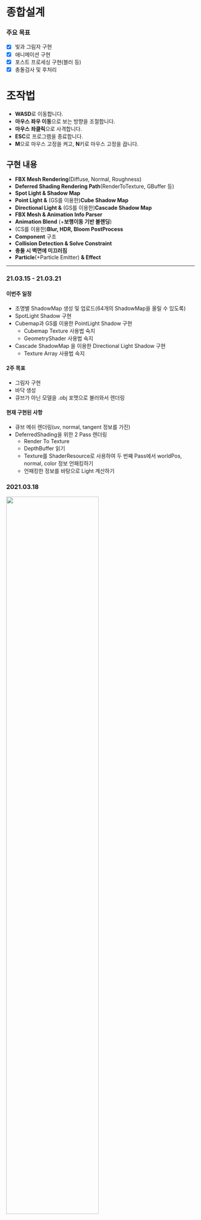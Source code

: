 # 종합설계
### 주요 목표
 - [x] 빛과 그림자 구현
 - [x] 애니메이션 구현
 - [x] 포스트 프로세싱 구현(블러 등)
 - [x] 충돌검사 및 후처리

# 조작법
- **WASD**로 이동합니다.
- **마우스 좌우 이동**으로 보는 방향을 조절합니다.
- **마우스 좌클릭**으로 사격합니다.
- **ESC**로 프로그램을 종료합니다.
- **M**으로 마우스 고정을 켜고, **N**키로 마우스 고정을 끕니다.

## 구현 내용
* **FBX Mesh Rendering**(Diffuse, Normal, Roughness)
* **Deferred Shading Rendering Path**(RenderToTexture, GBuffer 등)
* **Spot Light & Shadow Map**
* **Point Light &** (GS를 이용한)**Cube Shadow Map**
* **Directional Light &** (GS를 이용한)**Cascade Shadow Map**
* **FBX Mesh & Animation Info Parser**
* **Animation Blend** (+**보행이동 기반 블렌딩**)
* (CS를 이용한)**Blur, HDR, Bloom PostProcess**
* **Component** 구조
* **Collision Detection & Solve Constraint**
* **충돌 시 벽면에 미끄러짐**
* **Particle**(+Particle Emitter) **& Effect**

-----------
### 21.03.15 - 21.03.21
#### 이번주 일정
* 조명별 ShadowMap 생성 및 업로드(64개의 ShadowMap을 올릴 수 있도록)
* SpotLight Shadow 구현
* Cubemap과 GS를 이용한 PointLight Shadow 구현
  - Cubemap Texture 사용법 숙지
  - GeometryShader 사용법 숙지
* Cascade ShadowMap 을 이용한 Directional Light Shadow 구현
  - Texture Array 사용법 숙지

#### 2주 목표
* 그림자 구현 
* 바닥 생성
* 큐브가 아닌 모델을 .obj 포맷으로 불러와서 렌더링

#### 현재 구현된 사항
- 큐브 메쉬 렌더링(uv, normal, tangent 정보를 가진)
- DeferredShading을 위한 2 Pass 렌더링
  - Render To Texture
  - DepthBuffer 읽기
  - Texture를 ShaderResource로 사용하여 두 번째 Pass에서 worldPos, normal, color 정보 언패킹하기
  - 언패킹한 정보를 바탕으로 Light 계산하기

### 2021.03.18
<img src="https://user-images.githubusercontent.com/21697638/111553756-58535f80-87c8-11eb-95b5-4fb1c6bab7a7.png" width="70%" height="70%"></img>

-----------
### 21.03.22 - 21.03.28
#### 이번주 일정
* Cubemap과 GS를 이용한 PointLight 그림자 구현
  - Cubemap Texture 사용법 숙지
  - GeometryShader 사용법 숙지
* Cascade ShadowMap 을 이용한 Directional Light 그림자 구현
  - Texture Array 사용법 숙지

#### 2주 목표
* 그림자 구현 
* 바닥 생성
* 큐브가 아닌 모델을 .obj 포맷으로 불러와서 렌더링

#### 현재 구현된 사항
- 큐브 메쉬 렌더링
- 디퍼드 쉐이딩
- 다중 SpotLight & Shadow

Root Constant를 한 프레임 내에 여러 번 바꿀 수 있을 것이라 오해하고 있었다.
말 그대로 상수처럼 사용되는 것인데. 
그래서 인덱스를 갱신해가며 사용할 수 있을 것이라 믿었던 Light와 ShadowMap 배열 구조를 전부 부수고 광원별 렌더 패스를 추가하는 식으로 변경하였다. 

### 2021.03.21
<img src="https://user-images.githubusercontent.com/21697638/111884756-f6cd0400-8a06-11eb-90d6-d70c830bd86f.png" width="70%" height="70%"></img>

### 2021.03.22
프로젝트의 단위 1 이 1 m가 되도록 설정하였다. (0.001 = 1mm, 1,000 = 1km)
투영 변환 행렬도 그에 맞게 조절하고 Object와 Light의 크기도 변경하였다.
이제 Load Mesh가 된다.

<img src="https://user-images.githubusercontent.com/21697638/111926071-aa5cf380-8aee-11eb-83ce-9b9e3ea0e60d.png" width="70%" height="70%"></img>

### 2021.03.25
Point Light Shadow를 위해 TextureManager와 Texture에 CubeMap Type으로 Texture를 생성하는 함수를 추가해주고 Header.hlsli에 TextureCube를 추가해주었다.
원래 Texture2DArray로 만들고 그걸 Texture2D로 되지 않을까 하고 올려봤었는데 생각대로 작동하지 않았다.
[Introduction To Textures in Direct3D 11 - Win32 apps | Microsoft Docs](https://docs.microsoft.com/en-us/windows/win32/direct3d11/overviews-direct3d-11-resources-textures-intro)
여기에 보면 CubeMap의 인덱스가 나온다. 저 순서대로 Light마다 뷰 변환 행렬을 만들어줘야 한다(올릴 땐 투영 변환 행렬 곱하고 전치행렬로 바꿔서).

<img src="https://user-images.githubusercontent.com/21697638/112391901-f2248a80-8d3b-11eb-8d31-36f302a8be15.png" width="70%" height="70%"></img>

-----------
### 21.03.29 - 21.04.04
#### 이번주 일정
* Cascade ShadowMap 을 이용한 Directional Light Shadow 구현
* Render Object를 할 때, Texture 등을 어떻게 저장할 것인지 정리(자료구조 면에서)
* Material 구조체 업로드 준비
* FBX SDK로 파일 읽기(애니메이션 구현 준비)

#### 2주 목표
* Object 자료구조 정리(또는 Component 인터페이스 작성)
* FBX SDK 다운로드 및 사용법 정리

#### 현재 구현된 사항
- 큐브 메쉬 렌더링
- DeferredShading
- 다중 SpotLight Shadow
- 다중 PointLight Shadow
- Cascade Shadow Map을 TextureArray를 사용하여 DepthBuffer에 그리는 것까지 진행

### 2021.03.29
26일에 DepthBuffer에 그려지는 것까지 확인

### 2021.03.31
CSM 구현 시에 많은 문제가 있었는데 현재 진행 상황은 다음과 같다.
- 뷰 프러스텀의 꼭짓점 좌표를 구하기 위해 CameraView 변환 행렬의 역행렬을 곱해 WorldSpace로 가져오고, LightSpace로 변환한 뒤에, 각 캐스케이드 별로 min/max XYZ를 구하여 직교 투영 행렬을 만들 때 필요한 width와 height, Znear, Zfar을 구했다.
- 각 캐스케이드 별로 위치를 구하여 View 변환 행렬을 만들어주고 위에서 구한 투영행렬과 곱해서 GPU에 올려줬다.
- 그래서 일단 되긴 한다
- 다만, 카메라 회전 시에 ShadowMap 안에 안 들어가는건지 아니면 캐스케이드 인덱스를 구하는 식에 문제가 있는건지 중간에 의도하지 않은 그림자가 생기는 문제가 있다

<img src="https://user-images.githubusercontent.com/21697638/113150035-9cd20700-926e-11eb-9230-03f8149263ce.png" width="70%" height="70%"></img>
<img src="https://user-images.githubusercontent.com/21697638/113150117-b4a98b00-926e-11eb-96b3-3f682aa57016.png" width="70%" height="70%"></img>

### 2021.04.01
CSM을 구현했다. 구현하면서 있었던 문제들과 해결법은 다음과 같다.
1. DepthTextureArray에 렌더는 되는데 카메라가 이동해도 DepthTexture의 내용은 바뀌지 않음 -> Light의 위치를 각 캐스케이드의 시작점으로 이동시켜 해결
2. 거리에 따라 잘못된 캐스케이드가 선택되어 의도하지 않은 그림자가 발생 -> 월드 공간에서 픽셀의 위치와 카메라 간의 거리로 캐스케이드를 선택하게 하지 않고, 월드 공간 픽셀의 위치를 카메라 공간으로 옮긴 뒤에 z값으로 캐스케이드를 선택하게 변경(원래 캐스케이드의 바운더리 박스를 만들 때 쓰는 뷰 프러스텀도 카메라 뷰 공간에 있었으니까)
3. 깊이텍스처의 일부(오른쪽과 아래쪽) 공간에 렌더링이 되지 않음 -> 이건 다른 쉐도우 맵을 생성할 때도 있었으나 평상시에는 눈에 띄지 않아서 몰랐던 문제로서 쉐도우 맵을 렌더링 할 때, 뷰 포트의 크기만 쉐도우 맵의 크기에 맞게 변경해주고 시저렉트는 변경해주지 않아서 생긴 문제였음(쉐도우 텍스처의 크기를 2048로 바꾸면 1/4만 그려지는 문제가 있었는데 아... 암튼 해결함)

이렇게 적어보면 문제가 적어보이지만 적합한 디버깅 방법을 알지 못했던 터라 주먹구구식으로 시도한 일이 많았다. 효율적인 디버깅 방법이 필요하다.

이제 Object 자료구조와 Material 등을 정리하고 구현한 뒤에 애니메이션으로 넘어갈 준비를 하면 될 것 같다.

<img src="https://user-images.githubusercontent.com/21697638/113239609-0b05e080-92e6-11eb-8cce-9dda85a663b9.png" width="70%" height="70%"></img>
<img src="https://user-images.githubusercontent.com/21697638/113239658-253fbe80-92e6-11eb-99b4-921ac5e872fa.png" width="70%" height="70%"></img>

### 2021.04.04
나는 더 이상 3ds Max를 사용할 수 없고, 내가 원하는 (diffuseMap, normalMap, specularMap이 있고 아마 앞으로 애니메이션까지 들어가면 더 까다로워질)조건으로 완벽하게 준비된 에셋을 구하기도 어려울 것 같아서 Blender 2.92로 에셋을 만들었다. Blender가 3ds Max와 사용방법이 많이 달라서 적응하는데 오래 걸렸다.

<img src="https://user-images.githubusercontent.com/21697638/113578416-c23f8600-965d-11eb-8275-8df5d09a4e3a.png" width="70%" height="70%"></img>

-----------
### 21.04.05 - 21.04.11
#### 이번주 일정
* Object 렌더링 시에 Texture 등을 어떻게 저장할 것인지 정리(자료구조 측면에서)
* Material 구조체 업로드 준비
* FBX SDK로 파일 읽기(애니메이션 구현 준비)

#### 2주 목표
* Object 자료구조 정리(또는 Component 인터페이스 작성)
* FBX SDK 다운로드 및 사용법 정리

### 2021.04.05
자원 관리 자료구조를 작성했다.
원래 Scene에 속해있던 TextureMng와 Object에 속해있던 vector<mesh*>의 자원들을 전역으로 올리고 한 번씩만 생성하게 변경하였다.(원래는 같은 mesh여도 여러 Object일 경우, 여러 번 생성하여 메모리 낭비가 있었다)
따라서 지금 구조는 다음과 같다.

> 전역에 gTextureMng, gModelMng, gMaterialMng 로 자원관리
> 처음에 AssetData를 읽어서 이 Scene에서 어떤 Asset(obj, dds 등)을 사용하는지 확인
> 위에서 확인한 AssetList를 바탕으로 Model(mesh들의 집합)과 Texture를 Load
> MaterialData를 읽어서 Material을 생성
> (defaultMaterial도 생성하여 mat이 없는 object의 경우, defaultMaterial을 사용하게 함)
> Object에서 Render를 할 때, Material과 Model name을 가지고 gMaterialMng, gModelMng에서 Set과 Render하게 변경
> (이전에 사용한 Material과 같은 경우, 추가로 Set을 하지 않게 이전에 사용한 mat의 이름을 Mng에서 저장)

자원 관리를 위해 Data 파일만 3개를 사용하게 됨
자원 사용을 위해선 다음의 순서를 거쳐야 함
1. 먼저 Data 폴더의 AssetList에 사용할 에셋을 추가한다
2. 해당 에셋을 Assets 폴더에 추가한다
3. MaterialData에 추가할 Texture를 더해준다
4. ObjectData에 Material과 Model을 더해준다

SpecularMap을 추가하였다
스펙큘러맵을 이렇게 사용하는게 맞는진 모르겠으나 일단 0~1 사이의 값을 가지고 roughness 값으로 사용된다. 이게 있으면 한 Texture를 사용하는 Model에서 다양한 roughness 값을 줄 수 있게 된다
지금 light를 계산하는 hlsl에서 roughness * 256 해서 사용하고 있으므로 기억해두자
Fresnel값도 어떻게 주고 싶은데 그것까지는 아직 못해주고 있다
추가로 RGB Texture를 써야 할 지 고민해봐야 할 것 같음

<img src="https://user-images.githubusercontent.com/21697638/113580174-45fa7200-9660-11eb-841f-0f87b0694b88.png" width="70%" height="70%"></img>

### 2021.04.08
Blender에서 리깅과 애니메이션 작업까지 한 모델을 FBX로 Export하여 사용하기 위해 작업했다.
스키닝 애니메이션은 한 차례 구현해 본 적이 있어 이론을 복습하는 것은 쉬웠다.
FBX SDK의 사용법이 어렵고 복잡해서 많이 힘들었는데 Parser를 작성한 지금도 현재의 방식이 그리 맘에 들지 않는다.
Blender에서 키프레임을 Export하고 다시 Import 해보니 Max에서 리샘플링 옵션을 켠 것처럼 모든 프레임에 키프레임이 생기는걸 볼 수 있었다. 특정 키프레임의 시간만 얻는 것을 포기하고 모든 프레임에서 toWorld 행렬을 뽑아냈다.
빠르게 로드하기 위해 바이너리 포맷으로 만든 뒤에 한 번에 데이터 전체를 읽어내는 식으로 만들었다. (이후 처리 공정이 있긴 하지만)
지금은 루트 상수버퍼를 추가하고 애니메이션 본 변환 행렬을 올리는 것까지 진행했다.
앞으로 해야 할 일은 다음과 같다.

1. 변환 행렬을 시간에 따라 보간.
2. 이 오브젝트가 FBX 모델인지 OBJ 모델인지, 애니메이션이 적용되어있는 메쉬인지 등을 구분.
3. 각자 다른 PSO를 사용하여 렌더링.

Blender에서 FBX로 Export 할 때, Topology를 D3D_PRIMITIVE_TOPOLOGY_TRIANGLESTRIP이 아니라 D3D_PRIMITIVE_TOPOLOGY_TRIANGLELIST로 뽑고 싶은데 Export 옵션에선 못 찾겠다. 
pd3dCommandList->IASetPrimitiveTopology(D3D_PRIMITIVE_TOPOLOGY_TRIANGLELIST); 
이 함수를 찾아서 수정해야 할 것. (FBX모델은 TRIANGLESTRIP로 변환했으니까)

-----------
### 21.04.12 - 21.04.18
#### 이번주 일정
* AnimationClip, AnimationCtrl 등 Animation 자료구조 구현

#### 2주 목표
* Animation 구현

### 2021.04.12
Blender에서 Export한 FBX 파일에 문제가 많아서 다시 3ds Max로 작업환경을 변경했다. Blender에서 있었던 문제는 다음과 같다.

- FBX 포맷으로 Export 할 경우, Vertex가 없어지는 문제가 있다. 정확히는 프리미티브 토폴로지가 트라이앵글도 아니고 트라이앵글 스트립도 아니고 전체 Face의 절반이 사라지는 문제가 있다. Export 한 결과물을 다시 Import 했을 때 Mesh에 문제가 있던 것 같아 보이진 않았는데 대체 어떻게 저장을 하고 있는 것인지 모르겠음.
- Export 할 때, 3ds Max에서의 '리샘플링 올' 옵션이 자동으로 적용되는 듯하다. Keyframe의 Time 값을 얻기 위해 Parser를 돌렸을 때, 모든 프레임의 시간이 나오길래 뭔가 싶어서 다시 Import 해봤는데 모든 프레임에 키프레임이 찍혀있는걸 보고 3ds Max를 설치했다.

<img src="https://user-images.githubusercontent.com/21697638/114394625-5ec1d500-9bd6-11eb-8125-32ac869a7680.png" width="70%" height="70%"></img>

Blender에서 Export 하는 것은 문제가 너무 많아서 다시 Max에서 작업하는 것으로 변경했다. 그로 인해 AnimationClip의 자료구조가 변경되었고(이젠 키프레임을 리샘플링 올을 하지 않은 결과로 처리할 수 있으니까) Parser의 구조도 변경하였다.

AnimationClip의 구조는 다음과 같다.

    struct Keyframe {
	    float keytime;
	    float4 rotation;
	    float3 translation;
	}
	
	using Bone = vector<Keyframe>;
	
	AnimationClip DataStructure
	
	nBone
	eachBone: nKeyframe
	sizeof(Keyframe) * nTotalKeyframe
	
   Parser를 구현했고 이에 맞춰서 본 프로젝트에서 Import 할 수 있게끔 변경했다.  FBX로 읽은 Mesh를 렌더링 하는 것까지 구현했다. AnimationClip을 읽어오는 것까지 성공했다.

### 2021.04.13
AnimationClip에서 읽은 FrameData를 GPU에 올려 VS에서 사용할 수 있게 하였다. 
VS Input Semantic으로 TEXCOORD는 되고 TEXCOORD1은 안된다.
FrameData가 문제 없이 올라가는 것을 확인했고 이전 Frame과 다음 Frame 간의 보간을 구현하였다.
3ds Max에서 회전 값은 TCB, 위치 값은 베지어 방식으로 보간한다고 하여 찾아보았는데,
TCB는 Tension, Continuity, Bias의 줄임말로 CatmullRom Spline에 bias 값을 넣은 정도로 보였다.
나는 T, C, B 모두 Default 값으로 두고 에셋을 만들 예정이므로 CatmullRom 보간만 할 수 있으면 된다.
그리고 그건 XMVectorCatmullRom() 라는 함수로 이미 구현되어 있다.

다만, CatmullRom 스플라인은 보간하려는 두 값의 연속성? 미분값? 속도?값 을 정하기 위해 그 앞과 뒤의 값도 필요로 하기 때문에 값을 4개 전달해야 한다.
이것과 지금 AnimationClip의 저장방식(frameLength와 같은 keytime을 가지는 맨 마지막 키프레임이 있을 수도, 없을 수도 있는 구조)에 따른 루프 애니메이션과 루프가 아닌 애니메이션의 키프레임 인덱스를 정하는 방법을 전부 구현하지는 않았다.
지금 구현한 방법은 맨 앞과 맨 마지막이 이어지지 않는다는 가정 하에 구현하였다.

현재 프레임 인덱스를 구하는 것 자체는 크게 문제가 없는 것 같고 변환 행렬 값에 문제가 있어서 제대로 애니메이트 되지 않고 있다.

-----------
### 21.04.12 - 21.04.25
#### 이번주 일정
* Animation Parser, Animation Controller 구현

-----------
### 21.04.26 - 21.05.02
#### 이번주 일정
* 휴식

-----------
### 21.05.03 - 21.05.09
#### 이번주 일정
* Animation Parser, Animation Controller 구현

### 2021.05.03
Fbx Parser 구현 성공. 추후 내용 정리해서 올릴 것.

### 2021.05.04
본 프로젝트에 적용 완료. 코드 정리해서 올릴 것.

<img src="https://user-images.githubusercontent.com/21697638/116945821-8840be80-acb3-11eb-8188-742572a047b6.png" width="70%" height="70%"></img>

- Parser에서 VertexNormal이 제대로 입력되지 않아 Split per-vertex Normals 옵션을 켤 수 없었는데 해당 부분을 수정.
- PSO를 변경하고 추가하여 애니메이션이 적용된 오브젝트도 Shadow Occluder로 작용.

<img src="https://user-images.githubusercontent.com/21697638/116962876-3fecc500-ace2-11eb-8b04-df5c9c8aa109.png" width="70%" height="70%"></img>

### 2021.05.06
미리 만들어둔 사람 모델을 리깅하여 사용하였다.

Parser에서 Mesh를 저장할 때 하나의 Vertex에 영향을 주는 Bone이 5개 이상인 경우가 나오는 문제가 있었다.
하나의 Vertex에 영향을 주는 Bone이 4개를 초과하는 경우, 가장 작은 weight값을 가진 Bone을 지우고 해당 weight값을 나눠 다른 Bone들의 weight에 더해주는 방법으로 수정하였다.

<img src="https://user-images.githubusercontent.com/21697638/117238481-edd5ac00-ae67-11eb-9259-b6ca4016ee7f.gif" width="70%" height="70%"></img>

이전에 구현해둔 쿼터니언 보간 방식은 각 요소별로 CatmullRom 보간을 하는 방법이었기 때문에, 회전값이 튀는 문제가 있었다.
같은 회전값을 나타내더라도 표현하는 쿼터니언 값이 다를 수 있던 문제였는데(아마?) 이를 요소별로 단순하게 보간하여 발생한 것 같아 XMQuaternionSlerp()을 사용하여 보간하게 변경하였다.

FBX Asset Import 시에
1. position과 normal의 Y와 Z를 Swap한다.
2. position과 normal의 Z에 -1을 곱한다.

VertexShader에서
1. position과 normal 변환결과값의 X에 -1을 곱한다.
(tangent나 uv에 비슷한 처리를 해야 하는지는 아직 모름)

<img src="https://user-images.githubusercontent.com/21697638/117239997-d3e99880-ae6a-11eb-99d1-6542dd5d441b.gif" width="70%" height="70%"></img>

### 2021.05.07

AnimationController를 상속받는 HumanoidAnimCtrl를 만들고 HumanoidObject가 갖고 있는 HumanoidState에 따라 다른 Clip을 재생하도록 하였다.

<img src="https://user-images.githubusercontent.com/21697638/117376845-f2a06b80-af0c-11eb-8174-a37296c1df5d.gif" width="70%" height="70%"></img>

AnimationController에서는 입력받은 State와 Time으로 행렬을 만들어 Set까지 하고 있다.
이것으로 컨트롤러에서 할 일은 일단 끝. (블렌딩 등을 제외하고)
AnimatedObject(특히 HumanoidObject를 기준으로)에서 State 전환을 만들어야 한다.
외부에서 Object에게 MoveForward() 명령어를 주었을 때, 만약 해당 Object가 직전에 Jump를 하여 InAir State라면, MoveForward()를 호출해도 아무런 효과가 없어야 한다.

-----------
### 21.05.10 - 21.05.16
#### 이번주 일정
* State와 Transaction 구현
* Object의 상황에 따라 State가 전환
* 소스코드 정리

#### 2주 목표
* UI와 Font 구현(한글까지 지원할 수 있도록)

### 2021.05.10
State 클래스를 다음과 같이 작성하고 Humanoid_Idle, Humanoid_Walk 클래스를 State 클래스를 상속받아 구현하였다.

	class State {
	public:
		State(const char* strName, Object* obj) :m_strStateName(strName), m_pObject(obj) {}

		void AddTransation(Transaction* transation) { 	m_vecTransactions.push_back(transation); }
		bool IsSatisfyTransaction(const char* strStateName);
		void ChangeStateTo(const char* strStateName);

		virtual void EnterState() {}
		virtual void LeaveState() {}
	public:
		virtual void MoveForward() = 0;
		virtual void Update(float fTimeElapsed) = 0;

	public:
		string m_strStateName;

	protected:
		vector<Transaction*>	m_vecTransactions;
		Object*					m_pObject;
	};

Idle State인 플레이어 캐릭터에게 WalkForward() 명령을 주면 Walk State로 전환할 수 있는 Transaction이 있는지 검사하고, 있으면 해당 Transaction의 조건에 적합한지 확인 후에 맞으면 해당 State로 전환한다.

	if(IsSatisfyTransaction("strStateName")) ChangeStateTo("strStateName");

### 2021.05.11
이번 2주 목표를 'UI와 Font 구현(한글까지 지원할 수 있도록)'에서 '손에 무기 들려주기, IK 구현, 애니메이션 블렌더(이건 시도까지만)'으로 변경
Normal Mapping을 구현하는 것을 먼저 한다.

https://www.textures.com/ 에서 albedo, normal, roughness맵을 다 갖고 있는 Texture Set를 받아 테스트에 사용하였다.
사용한 Set은 [Medieval Cobblestone Pavement - PBR0024 (textures.com)](https://www.textures.com/download/PBR0052/133087)

Specular Map과 Roughness Map이 갖는 의미의 차이점을 잘 모르겠기에 지금은 Specular Map의 슬롯을 기본으로 비워두고, Albedo Map(이것도 Diffuse Map과의 차이점을 모르겠다)의 Alpha 채널에 Roughness Map의 정보를 넣어 하나로 합친 뒤에 사용하였다.
즉, 지금 Material이 Texture Set으로 갖는 정보는 Diffuse.rgb, Roughness.r(==Diffuse.a에 들어감), Normal.rgb 이렇게 있다.
Material의 Fresnel 값을 가지는 Texture는 아직 보지 못했기에 따로 Material마다 지정해주거나 Material에 따라 제작할 필요가 있다.

지금 사용하고 있는 Material마다 지정해주는 방식은 한 Material에서 다양한 재질을 표현할 수 없다는 문제가 있다.
예를 들어, 하나의 Mesh에서 한 부분은 천 재질이고, 다른 부분은 가죽 재질일 때, Roughness 값은 다르게 줄 수 있지만 Fresnel 값은 동일하게 줄 수 밖에 없다. 금속의 경우, Fresnel 값이 매우 큰 것이 다른 재질과의 차이점인데 하나의 Material에서 그것을 표현할 수 없다는 것이 문제가 된다.
하지만 이와 별개로 Material이라는 표현 자체가 재질을 의미하는 만큼, Material 하나에 하나의 재질만 표현해야 하는 것이 아닌가 같은 것도 고려해봐야 할 것 같다.
일단 지금은 Fresnel 값을 Material마다 직접 지정하고 있다.

<img src="https://user-images.githubusercontent.com/21697638/117751361-edfeee80-b24f-11eb-9d7d-5062e195720e.png" width="70%" height="70%"></img>

<img src="https://user-images.githubusercontent.com/21697638/117751397-fe16ce00-b24f-11eb-9328-6e5f1cd4879c.png" width="70%" height="70%"></img>

아래 사진은 하드코딩 되어 있는 Fresnel  값에 차이를 줘 렌더링 한 결과물이다.
[왼쪽 - 0.1, 오른쪽 - 0.9]

SpotLight 생성 시에 SpotLight의 각도를 SpotPower로 조절해주고 있었으나, LightDirection이 normalize 되지 않은 채로 들어가 의도하지 않은 결과가 나오는 점을 수정.

<img src="https://user-images.githubusercontent.com/21697638/117754539-7b910d00-b255-11eb-9875-7b5450ee4364.png" width="70%" height="70%"></img>

3ds Max에서 지금 필요한 모든 정보들을 얻기 위해선 다음과 같은 처리가 필요하다.
1. UnwrapUVW를 하여 UV를 생성
2. TurnToPoly를 하여 모든 Polygon Size를 3 이하로 줄여, 수동 Triangulate (Export 옵션에서 선택하는 Triangulate 만으로는 Binormal과 Tangent가 제대로 생성되지 않았다)
3. Split per-Vertex normals, Tangents and Binormals, Triangulate 에 체크
4. Units은 Automatic, Axis는 Y-up
5. Import 할 때, Position, Normal, Tangent는 YZ Swap, Z 반전
6. Import 할 때, UV는 V 반전

<img src="https://user-images.githubusercontent.com/21697638/117795033-c1b39400-b288-11eb-8eba-6b0d1f3a59c3.png" width="70%" height="70%"></img>

다른 Object를 Humanoid Object의 R Hand Bone까지 옮기는 것을 구현했다.
여기서 옮겨진 Object가 YZ평면으로 반전된 곳에 위치하는 문제가 있었는데
이것은 AnimClip을 import 할 때, 해당 평면에 대해 반전되서 들어오는 것을 별다른 처리 없이 그대로 사용한 뒤,
VS에서 모든 Vertex에 대해 일괄적으로 position.x *= -1를 해주는 것으로 마무리했기 때문이다. (이렇게 해야 의도한 대로 좌우가 맞게 출력되므로)
지금은 옮기려는 오브젝트에 평면대칭행렬을 곱해서 해결했지만 위에서 말한 AnimClip 행렬들에 평면대칭행렬을 곱해서 VS에서 추가적인 계산을 할 필요 없도록 수정해야 할 것

### 2021.05.12

<img src="https://user-images.githubusercontent.com/21697638/117913228-fd4b6e00-b31b-11eb-954c-3f05813e5e4a.gif" width="70%" height="70%"></img>

손 위치에 Object를 옮기는 것에 성공했다.
Object 클래스에서 부모에 상대적인 로컬변환행렬과 절대값인 월드변환행렬을 받을 수 있도록 구현.
에셋이 좌우반전되는 문제는 쉽게 해결할 수 있는 부분이 아닌 것 같아 일단 묻어두고 이후에 수정.

<img src="https://user-images.githubusercontent.com/21697638/117935310-8c697d80-b33e-11eb-8b7a-22d406e4309b.png" width="70%" height="70%"></img>

<img src="https://user-images.githubusercontent.com/21697638/117935367-9be8c680-b33e-11eb-87e7-cf6485aefefc.png" width="70%" height="70%"></img>

항상 도움받고 있다.
애니메이션 정보를 좌표계에 문제가 없이 가져오는데 성공했다.
이제 전후좌우 전부 맞다. AnimatedObject와 일반 Obecjt 간에 CCW 차이 또한 없다.

    // In AnimClip Parser
    FbxAxisSystem d3dAxisSystem(FbxAxisSystem::EUpVector::eYAxis, FbxAxisSystem::EFrontVector::eParityOdd, FbxAxisSystem::ECoordSystem::eLeftHanded);
    d3dAxisSystem.DeepConvertScene(lScene);

	// In Main Program Importer
	// 이 부분은 Mesh Parser에서 처리하고 넘어오는게 좋을 것 같다.
	temp.m_xmf3Pos = vecCP[v.ctrlPointIndex].position;
	swap(temp.m_xmf3Pos.y, temp.m_xmf3Pos.z);
	temp.m_xmf3Pos.z *= -1;
	temp.m_xmf3Pos.x *= -1;
	temp.m_xmf3Normal = v.normal;
	swap(temp.m_xmf3Normal.y, temp.m_xmf3Normal.z);
	temp.m_xmf3Normal.z *= -1;
	temp.m_xmf3Normal.x *= -1;
	temp.m_xmf3Tangent = v.tangent;
	swap(temp.m_xmf3Tangent.y, temp.m_xmf3Tangent.z);
	temp.m_xmf3Tangent.z *= -1;
	temp.m_xmf3Tangent.x *= -1;
	temp.m_xmf2UV = v.uv;
	temp.m_xmf2UV.y *= -1;

이렇게 하면 에셋 제작 시에 의도한 모습으로 애니메이션이 재생되고, 추가적인 처리를 해줄 필요도 없다.

### 2021.05.13

Mixamo에서 애니메이션을 다운로드 하여 Parse하고 적용하였다.
Mixamo 사용법은 다음과 같다.
1. Biped를 남기고 모두 제거한 뒤, FBX로 Export하여 Mixamo에 업로드한다.
2. 원하는 애니메이션 클립을 선택하고 Without Skin 옵션을 선택한 뒤, 다운로드 한다.
3. Skin이 적용된 Mesh와 Biped가 같이 있는 Max 파일에서 방금 다운로드한 FBX 파일을 Import 한다. (이때, Import 설정은 https://m.blog.naver.com/bluegod731/221167655192 를 참고)
4. 애니메이션이 적용된 Max파일을 그대로 Export하여 AnimParser에서 처리하면 그대로 사용할 수 있다.

해상도를 1920*1080으로 변경하였다.
Cascade Shadow Map 구현에 있어서 버그를 찾았으므로 이를 수정하는 것을 최우선 목표로 한다.

### 2021.05.14

<img src="https://user-images.githubusercontent.com/21697638/118232331-573e6600-b4cb-11eb-9733-548b1a0b22e7.png" width="70%" height="70%"></img>

창의 크기를 1920*1080으로 늘렸다.
Cascade Shadow Map 기능에 버그가 있어 수정하였다. 이제 가끔씩 보였던 자잘한 그림자들이 보이지 않게 됐다.

-----------
### 21.05.17 - 21.05.23
#### 이번주 일정
* Humanoid의 이동 State들을 구현
* 보행기반 Animation Blend 구현

#### 2주 목표
* Animation Blend
* IK
* 마우스로 시선을 돌리면 몸이 살짝 틀어지고, 머리가 해당 방향을 보고, 우클릭을 누르면 조준을 하고 , 그 상태에서 하체는 이동을 따로 하는 등

### 2021.05.17
Animation Blend를 구현하기 위해 우선 HumanoidState부터 변경하였다.
Humanoid_WalkForward에서 Humanoid_Moving으로 구조를 바꾸고, State 안에서 KeyInput을 받게 하였다.
State는 이제 vecAnimClipNameList를 반환한다.
AnimationCtrl은 미리 Blend를 위해 하나의 ClipName이 아닌 ClipName이 담긴 vector를 인자로 받게 변경하였다.

<img src="https://user-images.githubusercontent.com/21697638/118416437-a9a99d80-b6ea-11eb-893e-233858dbb3d0.gif" width="70%" height="70%"></img>

Animation Controller 부분에서 pair<string, float>를 받게 변경하고 행렬에 가중치를 곱한 결과물을 모두 합해서 반환시켰다.

<img src="https://user-images.githubusercontent.com/21697638/118465773-2e250c00-b73d-11eb-958f-8a06607587d2.gif" width="70%" height="70%"></img>

### 2021.05.19

<img src="https://user-images.githubusercontent.com/21697638/118802238-dde4b000-b8dc-11eb-9d3f-460e5000a6fd.gif" width="70%" height="70%"></img>

AnimationController 클래스의 SetMatrix()와 GetBoneMatrix() 함수를 MakeAnimationTransform(), GetLatestToWorldTransfromOfSpecificBone(), SetAnimationTransform() 함수로 대체하였다.
이제 자식 오브젝트는 부모 오브젝트의 BoneAnimationTransform을 구하기 위해 부모가 어떤 AnimClip들을 사용하는지 몰라도 된다. 다만, 기존의 AnimationController를 전역에 선언하고 모든 AnimatedObject가 같이 사용했었는데 이 부분은 변경해야 한다.

Idle AnimClip이 순간적으로 매우 빠르게 재생되는 문제가 있었는데, 이는 Blend 대상인 Clip들의 시간을 모두 평균화 해주면서 생긴 문제였으며
Idle / Walk, Run 등으로 따로 시간을 맞춰주어 Blend하는게 옳은 방법인 것 같다.
(예를 들어, Walk와 Run은 서로 시간을 평균내서 맞춰줘야 하지만 Idle은 다른 범주의 Clip이므로)

Moving State에서 Weight값을 정해주는 부분을 수정하였다.

발이 겹치거나, 동작이 안 맞거나 하는 부분이 있다.
지금은 Object의 time 하나로 모든 것을 계산하고 있는데 발이 떠있는 상태 등을 확인해야 하므로 이동하기 시작했을 때의 time을 시작부분으로 정해주는 것도 좋을 것 같다.

### 2021.05.20

<img src="https://user-images.githubusercontent.com/21697638/118926050-a62c4580-b97a-11eb-82b0-9850abe6b5d0.gif" width="70%" height="70%"></img>

Backward + Strafe좌우 를 매끄럽게 만들기 위해 Strafe좌우Backward를 만들고,
앞뒤 이동이 반전되는 순간에 방향이 불연속적으로 바뀌는 것을 막기 위해 좌우 이동을 앞이나 뒤 방향을 향하지 않고 좌, 우로만 향하는 클립을 추가하였다.
따라서 지금 사용되고 있는 애니메이션은 다음과 같다.

	Humanoid_Idle.mac
	Humanoid_WalkingForward.mac
	Humanoid_WalkingLeftStrafe.mac
	Humanoid_WalkingLeftStrafeForward.mac
	Humanoid_WalkingLeftStrafeBack.mac
	Humanoid_WalkingRightStrafe.mac
	Humanoid_WalkingRightStrafeForward.mac
	Humanoid_WalkingRightStrafeBack.mac
	Humanoid_WalkingBackward.mac

Blend가 되고 있는 도중에 캐릭터가 얇아지는 문제가 있다. (앞오른쪽 등)
차이가 크게 나지 않는 클립을 섞어주어야 위의 문제가 적어질 것 같다. 지금은 앞으로 이동하는 클립과, 옆으로 이동하는 클립 간의 차이가 커서 생기는 것 같다.

지금 있는 애니메이션은 크게 Idle과 Walk로 볼 수 있다.
Idle에 추가로 Walk를 섞어주는 거라고 생각해야 한다.
Walk 종류들끼리는 서로 Clip Length가 다르기 때문에 이를 맞춰줘야 한다. 또한, Move State에서 별개의 시간을 갖게 하여 이동 애니메이션이 재생될 때, 해당 시간을 가지고 Blend를 해야 한다.
지금은 단순하게 수작업으로 모든 Clip의 Length를 Max에서 수정해줬지만 이것은 에셋을 만드는 디자이너의 의도와 다른 모션을 재생하게 하므로 문제가 있다.

### 2021.05.21

Animation Blend
- 같은 종류끼리는 길이를 맞춰야 함
- Idle은 기본 모션
- 부위에 따라 State를 달리 줄 때, Blend는?

-----------
### 21.05.24 - 21.05.30
#### 이번주 일정
* BaseState, SubState, Action 구조를 구현

#### 2주 목표
* Animation Blend
* IK

### 2021.05.24

구조 설계는 다음과 같다.

	
	State, SubState, Action

	- State: 키입력 처리, 기본적인 Animation 출력
	- SubState: 특정 변수 조정, State Animation을 Overwrite
	- Action: 상위 Animation을 Overwrite

	Mask Struct도 있어야 함.
	BoneMask::eUpperBody
	BoneMask::eLowerBody
	기본적으론 Bone의 Idx를 갖고 있는 배열
	여기선 Pair로 처리해야 하나?
	Mask가 가져야 할 정보: 몇 번 Bone에 얼마의 값. (스텐실 처럼)

	애니메이션은 BaseState에서 먼저 애니메이션을 계산.	m_AnimCtrl->CalcAnimTransformFromBaseState(vecPairClipWeight, baseStateTime);
	그 다음, SubState에서 계산된 애니메이션에 Blend.	m_AnimCtrl->BlendToPrevAnimTransform(vecPairClipWeight, time, Mask);
	추가로 Action이 있다면 위의 결과값에 추가로 Blend.	m_AnimCtrl->BlendToPrevAnimTransform(vecPairClipWeight, time, Mask);

	State는 한 순간에 단 하나만 존재.
	State간 전환은 Object의 상태를 보고 State에서 판단.	if(IsPossibleToChangeStatdTo(strStateName)) ChangeStateTo(strStateName);
	SubState의 추가 및 시간 갱신은 State에서 판단.			if(IsPossibleToAddSubState(strSubStateName))AddSubState(strSubStateName);
	Action의 추가 및 시간 갱신은 State에서 판단.			if(IsPossibleToAddAction(strActionName))	AddAction(strActionName);

	SubState는 여러 종류가 한 순간에 존재 할 수 있음.
	하지만 이미 존재하는 SubState가 추가로 존재할 수는 없음.
	이미 존재하는 SubState를 추가할 때에는 해당 SubState의 시간을 갱신함. 또는 아무 것도 하지 않음. (애초에 SubState는 유지되는 하위 State니까)

	Action 또한 SubState와 같음.

	HumanoidObject는 다음과 같은 변수를 가짐.
	m_CurrState, m_vecCurrSubState, m_vecCurrAction;

	State->GetPairClipWeight()로 Clip이랑 Weight Pair를 넘기지 말고 그냥 Update()에서 처리해버리거나 Render()에서 처리해버리거나 할 것.
	그래야 SubState, Action에서도 일관성 있게 처리할 수 있음.

### 2021.05.25

BaseState와 SubState를 간략하게 구현.
BoneMask를 간략하게 구현.
AnimationController는 기능을 분할하여 전역에 존재할 AnimationUploader와 namespace AnimationCalculator 로 분리.

<img src="https://user-images.githubusercontent.com/21697638/119498880-1256e100-bda1-11eb-844e-5545aa1cbce4.gif" width="70%" height="70%"></img>

Mask 자체는 문제 없이 작동하는 것 같으나 이렇게 나오는 것이 옳게 계산된 것인지는 잘 모르겠다.

<img src="https://user-images.githubusercontent.com/21697638/119506184-a4161c80-bda8-11eb-913d-d86a4f6292cb.gif" width="70%" height="70%"></img>

### 2021.05.27

<img src="https://user-images.githubusercontent.com/21697638/119802372-73a1c000-bf19-11eb-9509-9e97a7cddcad.gif" width="70%" height="70%"></img>

<img src="https://user-images.githubusercontent.com/21697638/119802886-e874fa00-bf19-11eb-9353-08aa1a05546b.png" width="70%" height="70%"></img>

AnimCalc::Blend() 를 수정했다.
그동안 Blend 결과물이 이렇게 나오는게 맞는지 잘 모르는 상태였는데 이번 결과물을 보고 의도와 다른 것을 확인했다.

조준을 하고 이동을 하면 상체도 골반에 따라 흔들려야 한다.
근데 지금은 Animation Clip을 보간해주는 것뿐이라 골반 흔들림 등에 영향을 받지 않는다.
이동 애니메이션에 의해 골반이 이동하면 나머지 Bone들도 영향을 받아야 한다.
Bone에 영향을 주는 식으로 해야 한다. 결과물을 보간하는 것만으론 의도한 결과물을 낼 수 없다.

-----------
### 21.05.31 - 21.06.06
#### 이번주 일정
* Blend를 다른 방식으로 구현
* Parser에서 toParent와 local Transfrom 행렬을 Export/Import 할 수 있게 구현

#### 2주 목표
* Animation Blend

### 2021.05.31

기존 Blend 방식으론 기획 의도대로 작동하지 않음을 확인.
수정을 위해 Blend 방식을 변경.
각 Clip 별로 계산이 완료된 행렬들끼리 보간하는 것이 아니라 각 Clip들의 Local Transfrom끼리 보간을 하고 toWorld를 실시간으로 계산하는 방식으로 변경해야 함.

toDressposeInv와 toWorld * nKey를 Clip에 저장하던 방식에서
toDressposeInv, toParent, local Transform * nKey, parentIdx를 Clip에 저장하도록 변경하였다.
toDressposeInv, toParent, parentIdx는 Bone Hierarchy Info로 따로 저장해야 하고
local Transform만 Clip이 가지는게 맞지만 우선은 빠른 구현을 위해 Clip에 같이 담았다.

본 프로젝트에서 import 하는 부분까지 문제 없이 구현하였고 겸사겸사 Parser의 세부사항을 수정하였다.

Animation Blend에 대해 아는 내용이 적어 Unity를 참고하였다.
Unity에서는 같은 Layer 내에서 State와 State 사이의 Transition이 있고, 이 때 1차적으로 Animation Blend가 된다.
또한, Layer를 추가하여 동시에 여러 State를 적용할 수 있고, 이 때도 Layer끼리 Blend가 된다.
이 때 필요한 weight와 mask 정보는 Layer가 갖는다.

구현하려면 Transition 동안의 State와 Blend를 처리할 방법과 Layer Blend를 처리할 방법을 만들어야 한다.

-----------
### 21.06.07 - 21.06.13
#### 이번주 일정
* 일주일 휴식

-----------
### 21.06.14 - 21.06.20
#### 이번주 일정
* Animation Blend를 마저 끝내고 생각

#### 2주 목표
* Animation Blend

### 2021.06.14

<img src="https://user-images.githubusercontent.com/21697638/121862792-22296b80-cd36-11eb-8f99-7245e43b4419.gif" width="70%" height="70%"></img>

Layer 별로 BoneMask를 가지고 Blend하는데 성공.
Layer 내에서 State 전환을 구현하면 될 듯.
BoneMask를 어떻게 잘 조절해야 할 것 같다.

-----------
### 21.06.21 - 21.06.27
#### 이번주 일정
* Animation Blend

### 2021.06.21
막연하게 'Animation Blend' 라고 해두니 이게 끝인지 아닌지 감이 안 잡힌다.
따라서 다음의 기능들을 구현하는 것으로 정정한다.
1. Move Layer는 Default State에서 보행이동기반 Animation Blend. (속도에 따라)
2. Action Layer는 State들 간에 Transition을 구현. (Transition 중간에 보간)

<img src="https://user-images.githubusercontent.com/21697638/122705189-2e5e7d00-d290-11eb-9f99-94095959383f.gif" width="70%" height="70%"></img>

Move Layer에서 '앞으로', '오른쪽 앞으로' 클립 blend
Action Layer에서 '조준' 클립 Blend

이젠 얇아지거나 하는 문제가 없다.

### 2021.06.22

<img src="https://user-images.githubusercontent.com/21697638/122872786-e9a81400-d36b-11eb-8a9a-42d9901fbedc.gif" width="70%" height="70%"></img>

	구현사항
	- Layer Blend(weight를 기반으로 하는)
	- State 전환에 따른 AnimClip 변화
	- State Transition 도중의 부드러운 Blend
	- Movement Layer의 보행 이동 기반 Blend
	
	개발 도중 겪은 내용들
	- Blend를 하지 않는 단순 Animation 재생이라면 시간별 toWorld와 toDressposeInv만 가져도 계산할 수 있다.
	- 이미 계산된 행렬을 가지고 계산하는 것은 모델이 얇아지거나 할 수 있다. (이유까지는 아직 잘 모르겠다)
	- Blend를 목표로 한다면 시간별 local(특히 rotation 값을 갖고 있는 quaternion), BoneHierarchy의 toDressposeInv, toParent, parentIdx 등이 필요하다.
	- Quaternion은 Blend 계산에 적합하다.

### 2021.06.24

ComputeShader를 사용하여 Blur와 DoF, HDR, Bloom 정도를 목표로 하고 있다. 저걸로 구현하는 것이 맞는지는 하면서 알아가도록 하자.
새로 브랜치를 생성하고 UAV와 SRV를 둘 다 만들어준 Texture 자원을 생성했다.

    StructType A; 로 생성하는 것과
    StructType A = {}; 로 생성하는 것이 차이가 있었다.
    UAV를 생성할 때, uavDesc 구조체를 인자로 전달해야 하는데 이 때 문제가 있었다.

### 2021.06.25

ComputePipelineStateObject를 작성했다.
ComputeRootSignature를 작성했다.
Resource Barrier랑 Texture의 SRV, UAV(UAV는 SRV를 저장하던 Heap에 그대로 저장했다)생성하는 부분을 작성했다.

ComputePSO를 적용하고, RootSignature도 Set 해준 상태에서 적용이 되는 것을 확인했다.

Thread Index 값은 Group ID / Group Thread ID / Dispatch Thread ID 이렇게 셋이 있다.

만약, 한 스레드 그룹에서 256개의 텍셀을 처리할 예정이고 dispatch 할 때, (width / 256, height, 1) 과 같이 넘긴다면 가로로 width / 256번, 세로로 height번 실행된다.

이 때, 만약 CS에서 numThreads가 [numthreads(16, 16, 1)] 이고 Index 접근을 .xy 로 하게 한다면 

<img src="https://user-images.githubusercontent.com/21697638/123380380-54568b00-d5ca-11eb-89f5-509847555cce.png" width="70%" height="70%"></img>

위와 같이 x방향 16칸, y방향 16칸으로 256개의 thread를 사용하게 된다.
근데 dispatch는 가로로 8번, 세로로 1080번을 했으므로 화면의 왼쪽 부분(가로 128, 세로 1080 픽셀)만 효과를 받게 된다.

dispatch를 가로로 1920 / 256번, 세로로 1080번을 하겠다는건 가로로 길게 256픽셀씩 8번, 세로로 1080번을 하겠다는 의미이므로
모든 화면에 적용하기 위해서는 스레드 그룹의 범위를 [16, 16, 1]이 아니라 [256, 1, 1]로 해야 의도한 대로 결과가 나온다.

<img src="https://user-images.githubusercontent.com/21697638/123381323-8c120280-d5cb-11eb-8a20-4946ad8c75ad.png" width="70%" height="70%"></img>

(G버퍼의 Color 텍스처.rgb에 (1.7f, 0.3f, 0.3f)를 곱해준 결과물)

-----------
### 21.06.28 - 21.07.04
#### 이번주 일정
* Post Process 준비
* Blur 구현

#### 2주 목표
* Blur 효과 구현
* Depth Of Field 효과 구현(다만 상황에 따라 HDR 효과로 변경될 수 있음)

### 주요 목표
- Blur, HDR
- DoF, Bloom
- Particle
- Collision Check
- IK
- Extra Bone

Blur와 HDR을 각각 1주, DoF와 Bloom을 각각 1주씩 잡고 최대 일정을 4~6주로 계산.
Particle을 2~4주로 계산.
Collision Check를 8주로 계산하면 큰 일정들을 쳐내는데 최대 4달 반이 소요될 것.
11월 중순쯤이면 뭔가 나와있어야 한다.

### 2021.06.29

<img src="https://user-images.githubusercontent.com/21697638/123766527-bb917980-d901-11eb-9b51-8f87e195089e.png" width="70%" height="70%"></img>

<img src="https://user-images.githubusercontent.com/21697638/123766638-d2d06700-d901-11eb-99c7-1a7d28871e12.png" width="70%" height="70%"></img>

1. 그동안 후면버퍼(rtv와 dsv)를 OMSet하는 줄을 기준으로 RenderPass1()과 RenderPass2()로 나누던 것을 하나의 Render() 함수로 합치고, Render()의 인자로 후면버퍼 핸들을 전해줘서 Render() 함수 내부에서 OMSet으로 후면버퍼를 지정할 수 있게 변경.
2. 렌더타겟용으로 Texture를 두 개 더 만들고(각각 정사이즈 Screen Texture와 1/16사이즈 SmallScreen Texture), CS에서 접근하기 위해 UAV로도 묶은 1/16사이즈 Blur_Vertical, Blur_Horizontal Texture를 생성.
3. G-Buffer의 내용을 합친 것과 Light 결과물을 Screen Texture에 담고 해당 Texture를 1/16사이즈의 평면 메쉬에 입히고 좌상단 1/16공간을 제외한 나머지는 검은 전체 화면을 SmallScreen에 렌더링.
4. 렌더링하면서 Texture 크기를 넘어간 부분(원래 검은 부분)은 전부 잘리고 원래 G-Buffer와 Lighting 결과물만 1/16사이즈 Texture에 저장됨.
5. 작은 해상도의 Texture를 대상으로 수직, 수평 방향으로 Dispatch 하게 작성.

여기까지 진행함.
처음 Horizontal CS에서 SampleLevel()을 가지고 직접 Screen Texture에서 읽어오는 것도 되지 않을까 싶음.

### 2021.06.30

<img src="https://user-images.githubusercontent.com/21697638/123892914-6784a480-d996-11eb-9386-6713c3afc65e.png" width="70%" height="70%"></img>

Blur가 된다.
가중치는 FunctionTest Project에서 구해서 직접 넣어줬다.
int gBlurRadius 를 전역에 두면 모든 픽셀이 검게 나오는 문제가 있었는데 이유는 모르겠다.

-----------
### 21.07.05 - 21.07.11
#### 이번주 일정
* HDR 구현

#### 2주 목표
* Post Process를 HDR, Bloom까지 마무리 짓기
* Multi Thread Rendering 공부하기

### 주요 목표
- MultiThread Rendering
- ~~Blur,~~ HDR
- ~~DoF,~~ Bloom
- ~~-Particle~~
- ~~-Collision Check~~
- ~~-IK~~
- ~~-Extra Bone~~

### 2021.07.05

<img src="https://user-images.githubusercontent.com/21697638/124487449-b2187d80-dde9-11eb-8857-4af390f3c9a2.png"></img>

왼쪽부터 원본, Blur, HDR 결과물

주말에 다렉 작업을 하고 있는 분들과 진로 얘기를 짧게 했고 일단 후처리 구현이 끝낸 뒤에 멀티스레드 렌더링 쪽을 공부해보는게 좋을 것 같다고 결론이 났다.
면접에서도 멀티스레드 렌더링 관련된 질문을 물어본다고 하니 그 쪽을 준비해두는게 좋을 것 같다.
클라이언트 프로그래머로 취직을 한다고 해도 그 다음엔 무엇을 할 것인지 진로를 세세하게 그려봐야 한다.

이번 HDR 같은 경우엔 책의 내용을 그대로 따라 적어서 구현했다. 중요한 부분이 이해가 되지 않았는데 이런 식으로 구현만 하고 넘어가는 것에 의미가 있는지 모르겠다. 원리를 이해하고, 내가 만들고 싶은 효과를 기획하고, 어떻게 만들지 구상해서 만들 수 있어야 하지 않을까.

### 2021.07.06

<img src="https://user-images.githubusercontent.com/21697638/124603086-873f2f80-dea4-11eb-9b55-cd30ecf8f431.png" width="70%" height="70%"></img>

현재 픽셀의 휘도가 평균 휘도 + Bloom threshold보다 높은 걸 텍스처로 만들어서 Blur 효과를 주면 Bloom 효과가 된다.
건드릴 수 있는 수치는 Bloom threshold랑 fBloomScale 이렇게 둘.

HDR 효과의 코드 동작 원리를 모른 채로 구현에 성공한 줄 알았는데 역시 아니었음.
Bloom 효과는 구현했으니 평균 휘도 구하는 코드를 책을 참고해서 수정해야 함.
경우에 따라서 직접 작성해보는 것이 더 나을 것 같기도.
일단 오늘은 여기까지.

### 2021.07.07

10시부터 4시까지 평균 휘도 구하는 코드를 이해하고 내 프로젝트에 맞게 고쳤다.
함수 이름과 인자 이름을 보고 헷갈리지 않아야 좋은 이름임을 느꼈다.

첫 번째 패스[numthreads(1024,1,1)]에서는 1/16사이즈로 다운스케일, 스레드 그룹의 공유 메모리에 휘도 저장, 공유 메모리에 저장된 휘도들을 다운스케일해서 구한 평균 휘도를 gfAvgLum[Gid.y]에 저장.
(공유 메모리가 float 1024 크기의 배열이고 이걸 4로 만들고, 1로 만들고 하는 것 때문에 함수 이름이 1024to4 랑 4to1이었다)
스레드 그룹의 스레드가 x축으로 1024개 있기 때문에 한 스레드 그룹으로 1/4 Width를 처리할 수 있다.
1/4 Height는 270이기 때문에 Dispatch는 (1, 270, 1)과 같이 인자를 넘겨준다.
이렇게 하면 gfAvgLum[270]까지 모든 가로줄의 평균 휘도가 구해진다.

두 번째 패스[numthreads(1024, 1, 1)]에서는 gfAvgLum[270]을 하나의 평균 휘도로 만든다.
1024->256, 256->64, 64->16, 16->4, 4->1 의 과정을 거쳐 하나의 평균 휘도를 구하면 끝.

아직도 헷갈리는 부분이 너무 많다.

<img src="https://user-images.githubusercontent.com/21697638/124716563-30d2ff00-df3f-11eb-96ec-16d1a6e96cfd.png" width="70%" height="70%"></img>


-----------
### 21.07.12 - 21.07.18
#### 이번주 일정
* Multi Thread Rendering

### 2주 목표
* Multi Thread Rendering

백신 1차 접종 맞고 푹 쉬었다.

### 2021.07.13

멀티스레드 사용법을 먼저 리마인드. 예전에 들었던 멀티스레드 프로그래밍 강의 내용을 어떤 분이 정리해두신게 있어서 참고했다.

### 2021.07.14

[Tips and experience of DX12 Engine development . (slideshare.net)](https://www.slideshare.net/dgtman/tips-and-experience-of-dx12-engine-development)

멀티스레드를 사용할만한 부분은
- G-buffer 생성 시에 오브젝트들을 스레드 별로 나눠 그리기
- 그림자 깊이맵을 스레드 별로 나눠 그리기

정도가 있을 것 같다.

미리 CmdList를 여러 개 생성해서 들고 있다가 필요한 부분에서 새 스레드를 생성해서 명령을 넣는 방법을 먼저 해보고... 다른 방법도 좀 찾아보고... 해봐야 할 것 같음.

### 2021.07.15

<img src="https://user-images.githubusercontent.com/21697638/125733034-af46b913-bb07-446d-8a42-59c32ca1dc64.png" width="70%" height="70%"></img>

<img src="https://user-images.githubusercontent.com/21697638/125733135-cfa488ca-5875-43f8-8e6c-4b2331707c3e.png" width="70%" height="70%"></img>

AnimUploader를 전역에 하나 만들던 것에서 각 AnimatedObject 별로 하나씩 갖게 하였다. (모든 객체가 각자 애니메이션 데이터를 업로드 할 수 있도록)
사람 오브젝트에게 간단한 AI를 만들어서 무작위 방향으로 움직이도록 만들고, 721개를 (1개는 플레이어가 조종) 생성했다.

프레임 한 장 그릴 때 걸리는 시간을 줄이는게 목표.

절두체 컬링이나 인스턴싱 같은걸 쓰지 않고 오로지 멀티스레드 렌더링만으로 프레임을 줄여보자.

-----------
### 21.11.08 - 21.11.14
#### 이번주 일정
* Collision Detection

멀티스레드 렌더링을 시도해보면 나쁠건 없어 보이지만 일단 초기 목표였던 충돌검사와 충돌처리를 먼저 간단하게 끝내고 나서 다시 생각해보는게 어떨까 싶어 기존 일정이었던 멀티스레드 렌더링을 치웠다.

물리엔진을 만들 것도 아니고, Physx를 붙일 것도 아니기 때문에 매우 간단한 충돌 검사와 이후 보정 등만 해야 한다.
일단 만들어보고 성능적인 문제가 크면 그 때 공간분할이든 뭐든 추가하고 그게 아니라면 따로 추가하지 않는다.
(60프레임 방어를 못할 경우)

-----------
### 21.11.14 - 21.11.21
#### 이번주 일정
* Collision Detection

### 2021.11.15
BoundingOrientedBox 를 사용해서 Intersects()로 검사하는 테스트 코드를 작성했다.
깃허브  데스크탑의 git: 'remote-https' is not a git command. See 'git --help'. 라는 오류 때문에 갑자기 push가 되지 않는다.

### 2021.11.16
시스템 환경변수 문제였던 것 같아 예전에 추가했던 환경변수들을 정리하고, \AppData\Local\GitHubDesktop 와 \AppData\Roaming\GitHub Desktop 를 삭제한 뒤, 재설치했다.
모든 git과 관련된 프로그램을 삭제하고, 파이참, 아나콘다 등도 삭제했다.
다시 publish branch와 push가 된다.

-----------
### 21.11.22 - 21.11.28
#### 이번주 일정
* Component
* Collision Detection

### 2021.11.22
기존 코드에 깔끔하게 Collider를 추가할 방법이 떠오르지 않아 Component 방식을 다시 한 번 시도해보기로 했다.
Transform, MeshRenderer, SkinnedMeshRenderer, Collider(또는 BoxCollider, SphereCollider로 나누거나) Component를 작성하고 테스트 할 예정.
Component Class를 작성하고 Transform과 MeshRenderer Class가 Component를 상속받도록 작성하였다.
MeshRenderer는 같은 Object가 가지고 있는  Transform에 접근할 수 있어야 하므로 Object 내부에서 Component를 이름으로 찾을 수 있는 함수를 추가하였다.

### 2021.11.23
코드 리팩토링.

- Component를 추가하기 위해, Object에서 불필요한 부분을 모두 들어냈다.
- Mesh를 상속받지 않고 별개로 존재하던 DebugWindowMesh(디버깅용 작은 평면 메쉬로 쓰다가 이후에 RTT용도로도 사용) 클래스를 정리하고 DebugWindowObject 또한 삭제했다. 이는 Screen을 띄우는 용도로만 사용하는 개별 클래스로 따로 변경했다.
- Animation 파트를 전부 들어내고 AnimatedObject 또한 잠시 주석처리하였다.
- MeshRenderer, Transform, Controller Component를 작성하고 정상 작동 확인했다.

Collider Component를 내일 추가하고 정상작동 확인하면 SkinnedMeshRenderer와 Rigidbody 역할을 할 Component를 작성하도록 하자.

### 2021.11.24
Collider Component 작성.

충돌 관련 처리는 순서가 중요하다.
한 프레임 내에서 CheckCollision(), SolveConstraint(), Update() 순서로 진행하자.
Scene::CheckCollision() 에선 모든 Object에 대해 다른 Object와의 충돌 여부를 검사한다.

    // Scene
    for( i ; i < size ; i++ )
	    for( j = i + 1 ; j < size ; j++ )
		    [i]->CheckCollision([j]);
		    
	// Object
	// 따로 충돌여부를 Scene 단까지 반환하지 않는다.
	for( i ; i < myCollider.size ; i++ )
		for( j ; j < otherObjectCollider.size ; j++ )
			[i]->CheckIntersect([j]);
	
	// ColliderComponent
	if(collide) {
		m_vecpIntersectedCollider.push_back(other);
		return true;
	}
ColliderComponent에서 충돌한다고 판정나면 Component 내에 저장한다. (Object 내에 저장하지 않기 위해)
A Object의 Collider가 B Object의 여러 Collider와 Intersect 할 수 있고, 감지된 Collider가 B Object의 '벽, 바닥 감지용 Collider'인지, 'Hitbox Collider'인지 모르기 때문에 Collider를 전부 저장한다.

SolveConstraint() 단에서 해당 Collider가 어떤 용도인지 체크하고,  맞는 처리를 한다.

Update()는 충돌처리 외의 부분을 하면 될 듯.

### 2021.11.25
한 Object 내에 지면판정용 Collider와 피격판정용 Collider를 넣어뒀을 때, CheckCollsion()에서 지금 충돌한 Collider가 지면판정용인지, 피격판정용인지 알 수 없다는 문제가 있다.
유니티에서는 한 gameobject 내에 같은 타입의 Collider(예를 들어 BoxCollider 두 개 이상)를 각자 다른 용도로 사용할 수 없다는 글이 있었고 이를 구현하려면 Child Object를 생성해서 Collider를 넣어주는 식으로 구현해야 한다.

그 외에 InputEvent()에서 인자로 흐른 시간을 받고 있어서 이를 정리했다.

-----------
### 21.11.29 - 21.12.05
#### 이번주 일정
* Object 내에서 원하는 Component를 찾아서 반환시키기

### 2021.11.29

	// 이 방식을 쓰면 한 Object 안에 있는 모든 Component에 대해서
	// 원하는 자료형으로 변환이 되는 Component만 찾아서 반환시킬 수 있다.
	template<typename t>
	vector<t*> FindComponents() {
		vector<t*> result;

		for (Parent* at : m_vecpParent) {
			t* as = at->GetDerived<t*>();
			if (nullptr != as)
				result.push_back(as);
		}
		return result;
	}
한 Object의 모든 Collider를 찾을 때, 그 Object와 해당 Object의 Child Object들까지 전부 찾아서 모든 Component에 대해 검사한다.
시간이 오래 걸릴 것 같기도 해서 걱정되는데 실제로 돌려보고 프레임 유지가 힘들 것 같다 싶으면 고민해보는 것으로.

Component 기본 클래스를 작성하였다.
유니티의 컴포넌트들이 사용된 모습을 참고하여, Collider, Controller, MeshRenderer, Transform Component들을 간단하게 추가하였다.

-----------
### 21.12.06 - 22.01.09
#### 이번주 일정
* Component 구조로 변경하기

### 2021.12.06
ObjectData.data의 구조를 다음과 같은 방식으로 변경 예정.

	{
		"ObjectName001", "TagName", "ParentName"
		"Transform", "0, 0, 0", "0, 270, 0"
		"SkinnedMeshRenderer", "heavyGuardModel", "heavyGuardMat"
		"BoxCollider", "0, 0.3, 0", "1, 2, 1", "0, 0, 0, 1"
		"Character", "100"
		"Controller", "5"
	}
	{
		"GroundCheck", "CollisionDetector", "ObjectName001"
		"Transform", "0, -0.3, 0", "0, 0, 0"
		"SphereCollider", "0, 0, 0", "1.5"
		"Rigidbody"
	}

### 2021.12.07
FindComponent() 보충 작성

### 2021.12.23
Object::FindComponents()와 Object::FindComponentsInChildren() 함수를 작성하였다.
FindCompnentsInChildren()을 위해 보조 재귀함수도 추가.

SkinnedMeshRenderer, Animator Component의 틀을 간단하게 추가하였다.

Transform Component에서 Local Space 외에도 World Space의 값 또한 제공할 필요가 있다 생각되어 일단 TransformComponent::GetWorldTransform()을 작성하였다.

### 2021.12.27
A, B, C 순서대로 상속 관계일 때

    A* c = new C();
    dynamic_cast<B*>(c)->f();

를 하면 B가 아니라 C의 f()가 호출된다.
위의 A, B, C를 각각 Component, AnimatorComponent, HumanoidAnimatorComponent로 보고 f()를 Update()로 바꿔보면 될 것이다.

### 2022.01.04
Happy New Year~

충돌체 구현을 위해 컴포넌트 구조로 변경하는데 성공했다.

작업한 내용:

	- DebugWindowMesh와 DebugWindowObject, AnimatedObject 같은 class들을 삭제하였다. 급하게 개발하면서 만들어둔 내용을 쳐냈다.
	- Object 내에서 이동, 가속도, 부모의 월드변환행렬 받아오기 등의 일을 하던 함수들 전부 삭제하였다.
	- **Transform, MeshRenderer, SkinnedMeshRenderer, HumanoidController, WeaponController, HumanoidAnimator, InputManager 등의 Component를 작성하고 이를 Object에 추가하여 사용하게 하였다.**
	- 다만, batch 처리를 위해 Object들의 관리는 Non-Animated / Animated로 나눠서 관리한다. (그렇지 않으면 Object 하나 그릴 때마다 Animation 여부에 따라 SetPSO 해줘야 한다)
	- 코드를 일부 정리하였다. (예를 들어, Importer.h에서 불필요한 include header들을 삭제하였다)
	- AnimationUploader class를 삭제하고 SkinnedMeshRenderer Component에 넣어서 Object 별로 다른 애니메이션 클립을 재생할 수 있게됨
	- **State class를 삭제하였다.** 혼자서 개발하다보니 State를 만들고 작성하고 하는건 코스트에 맞지 않다고 생각했다. 앞으로 ~Controller Component와 ~Animator Component에서 해당 class의 역할을 하게 될 것.
	- ObjectData.data 파일을 읽어서 Import를 하는건 중단하였다. 어떤 Object가 어떤 Component를 갖고, 어떤 값을 가지게 되는지 등을 전부 자동화 한다고 해서 작업시간이 크게 단축되거나 할 것 같지 않다. (어쨌든 내가 손으로 작성해야 하므로) 
	- template 방식을 사용하여 FindComponent() 함수를 작성하였다. 이제 m_pObject->FindComponent< TransformComponent >()->GetLookVector() 와 같이 사용할 수 있다.
	- Collider Component를 일부 작성해뒀다. 


<img src="https://user-images.githubusercontent.com/21697638/148066942-3b821378-ec73-4f38-ba3f-aa7d6d9bb3c6.png" width="70%" height="70%"></img>

충돌 검사를 위해 BoxCollider와 SphereCollider Component들을 작성하고 Object에 추가하여 작동까지 확인하였다.

### 2022.01.06

<img src="https://user-images.githubusercontent.com/21697638/148333823-cb4ee025-5563-4acd-9a1d-04c1f4eef50a.jpg" width="70%" height="70%"></img>

작업한 내용:

	- BoxColliderComponent와 SphereColliderComponent, RigidbodyComponent를 작성하였다.
	- Collider들은 localTransform을 가진다. 비교를 위한 BoundingOrientedBox와 BoundingSphere는 Object의 WorldTransform과 ColliderComponent의 LocalTransform 값을 곱해서 만든 최종변환행렬에 의해 Center와 Orientation이 정해진다.
	- 현재 프로그램의 함수 호출 순서는 CheckCollsion(), SolveConstraints(), Update() 순이다.
	- CheckCollision()에서는 Object들마다 서로 충돌하는지 여부를 검사한다. 충돌할 경우, Collider Component 내에 충돌한 Collider의 주소를 저장한다.
	- SolveConstraints()에서는 충돌했을 때, Component별로 추가적인 처리를 한다. 예를 들어, 지금MeshRenderer Component는 충돌한다고 해서 추가적인 처리를 필요로 하지 않는다. Rigidbody Component는 충돌한 Collider에 따라 처리해야 할 내용이 있다.
	- Rigidbody Component는 Update()에서 Transform의 currPosition을 저장하고, 이를 다음 프레임의 SolveConstraints()에서 prevPosition으로 사용한다. 이를 위해 Rigidbody Component는 현재 위치를 변경하는 그 어떤 Component들보다 우선적으로 호출되어야 한다. (예를 들어, HumanoidControllerComponent)
	- Player가 다른 Collider에 충돌하였을 경우, 뚫고 지나가지 않는 동시에 미끄러지는 듯한 효과를 주기 위해 다음과 같은 전략을 사용하였다.
	- Ray 3개를 나란히 쏴서 Collider에 충돌하는 지점을 찾고, CollsionPoint의 개수에 따라 위치를 보정하였다.
	- CollisionPoint가 하나일 경우, CollisionPoint에서 이동방향의 수직으로 일정값만큼 이동하여 보정하였다.
	- CollisionPoint가 둘일 경우, 임의의 CollisionPoint를 복사하여 y값만 달리하여 충돌면을 만들고 노멀벡터를 계산하였다. 이렇게 구한 노멀벡터로 위치를 보정.
	- CollisionPoint가 셋일 경우, CollisionPoint들로 충돌면을 구하고 노멀벡터를 계산하였다. 단, 모서리와 같이 충돌면 두 개에 Ray가 나뉘어 맞는 경우가 있는데 이럴 땐 중앙 Ray가 충돌한 CollisionPoint를 복사하여 CollisionPoint가 두 개일 때와 같이 보정하였다.

Player의 SphereCollider의 크기를 줄여 좀 더 디테일하게 충돌처리를 하고 싶은데, Collider의 크기를 줄이면 충돌체의 모서리나 겹치는 부분에서 충돌체를 뚫는 문제가 발생한다.

<img src="https://user-images.githubusercontent.com/21697638/148335055-a33e41d1-8569-4033-a5c9-21a4402785a6.png" width="70%" height="70%"></img>

-----------
### 22.01.10 - 22.01.16
#### 이번주 일정
* Component 계속 추가하기

### 2022.01.11
기존 카메라의 역할을 CameraComponent로 옮기고, Camera 전용 Object를 생성하여 Player Object의 Child로 넣었다.

작업한 내용:

	- TransformComponent에서 Get~() 함수에 Space::local, Space::world 옵션을 받게 변경하였다.
	- CameraComponent를 작성하고 기존 Camera를 대체하였다.

### 2022.01.12
풀스크린 테스트를 해봤는데 현재 사용하는 모니터는 QHD 해상도고, 프로그램의 해상도는 고정 FHD 해상도여서 커서의 위치 고정 등에 문제가 있다.
간단하게 커서의 위치와 변동값 등으로 회전할 각도 등을 구하고 있었는데 전체화면 상태 등에서도 적용하려면 다른 방식을 사용해야 한다.

마우스 고정 관련된 코드 추가

Object와 InputManagerComponent가 마우스 변동값(float2)를 받도록 수정

HumanoidControllerComponent의 멤버 비정적 데이터들을 생성자에서 초기화리스트로 초기화하도록 수정
또한, 이제 보는 방향에 따라 이동하도록 수정

Collider 외의 Component에서도 충돌 감지나 RayCast 등을 사용할 필요가 있어서, 다른 Component에도 CheckCollision() 함수를 추가하였다.

WeaponControllerComponent에서는 Fire()가 호출되면  다음 CheckCollision()에서 RayCast를 하고, SolveConstraint()에서 충돌한 객체와 충돌점이 있는지 구한다.
지금은 간단하게 충돌한 객체의 종류와 관계없이 해당 오브젝트를 SetActive(false)시키는 것으로 처리.


-----------
### 22.01.17 - 22.01.30
#### 이번주 일정
* Particle & Effect 추가하기

### 2022.01.26

<img src="https://user-images.githubusercontent.com/21697638/151126640-3eeb7ffb-5df3-4d3c-8435-3237923671ed.gif" width="70%" height="70%"></img>

좌클릭을 하여 권총을 쏘고, 맞은 오브젝트에게 피격 처리를 할 수 있게 추가하였다.
권총 사격 시에 총구 화염 이펙트를 추가하였다.
파티클과 이펙트를 사용할 수 있게 작성하였다.

작업한 내용:

	- Collider 외의 Component에서도 RayCast 같은 기능이 필요하다 판단되어, 다른 Component도 CheckCollision() 함수를 갖게 하였다.
	- WeaponControllerComponent는 이제 CheckCollision()에서 RayCast가 필요한 상황이면 RayCast를 하고, 충돌한 가장 가까운 Object의 CollisionComponent를 갖게 하였다.
	- 또한, WCC의 SolveConstraint()에서 충돌한 ColliderComponent가 있을 경우, 해당 Object를 SetActive(false)하게 하였다. (가장 기초적인 처리만 추가하였음)
	- 앞으로 사격 시에 충돌점을 구할 수 있다.
	- Component 기본 클래스는 이제 가상 소멸자를 가진다.
	- ParticleComponent와 ParticleEmitterComponent 클래스를 작성하였다.
	- ParticleComponent는 MeshRendererComponent나 SkinnedMeshRendererComponent와는 별개로 Render를 해야하기 때문에 Mesh를 사용하지 않고 Point Vertex 하나만 GPU로 전달할 수 있게 별도 작성하였다.
	- ParticleComponent는 Render() 함수를 가진다.
	- ParticlePSO를 작성하였다.
	- ParticlePSO는 DepthTest는 하되, Depth를 덮어쓰지는 않는다.
	- DeferrdRendering을 하고 있기 때문에, Screen에 1차적으로 Render를 하고 그 위에 Particle을 Render하였다.
	- ParticlePSO는 가산 혼합 방식으로 작성하였다.
	- Particle Render를 위한 VS, GS, PS를 작성하였다.
	- GS_Particle()은 Point 기본도형을 받아 TriangleStrip형태로 정점 4개, 삼각형 두 개를 반환한다.
	- Particle Pool은 Scene에서 갖고 있는다.
	- ParticleEmitter는 ParticlePool에서 m_bEnabled가 false인 Object를 찾아 자신의 m_vecParticle에 추가하고 자신이 Update()와 Render() 등을 관리한다.
	- MuzzleFlash와 ParticleTest 이미지를 만들고, 알파채널을 추가하여 dds 포맷으로 추가하였다.
	- Mesh.h와 Mesh.cpp의 쓰지 않고 있던 DebugWindowMesh 클래스를 삭제하였다.
	- ModelManager::Render()의 람다 함수 캡쳐모드를 =에서 &로 변경하였다.
	- WCC::Fire() 시에 MuzzleEffect를 Render한다.

-----------
### 22.01.31 - 22.02.06
#### 이번주 일정
* 설연휴 휴식

-----------
### 22.02.07 - 22.02.13
#### 이번주 일정
* TargetBoard Object 만들기

TargetBoard가 Stand, Down 상태일 때, 각각 현재 Bone의 방향에 따라서 Collider를 변환해주어야 한다.
그동안 Collider의 위치와 방향 결정에 있어서 의도와 다르게 작동하던 것을 확인하였다(지금까지는 Collider가 포함된 Object가 회전하는 일이 없어서 발견되지 않음).

### 2022.02.11
추가된 내용:

	- Humanoid Animator Component에서 Aiming Layer의 자세를 보정하기 위해, AdjustRotationQuaternion() 함수를 만들고 Humanoid Bone 중에서 Spine0, 1, 2, 그리고 좌우 Clavicle을 보정했다.
	-  TargetBoard 진행중

-----------
### 22.02.14 - 22.02.27
#### 이번주 일정
* TargetBoard Object 만들기
* 피격 시 파티클 이펙트 생성하기

### 2022.02.14

	- Component class의 생성자에 pObject->AddComponent(this)를 추가하였다. 현재, Component의 추가 순서에 영향을 받는 Component가 몇몇 존재한다.
	- 모든 Object는 이름을 나타낼 string 비정적 데이터 변수를 가지고, Scene 내에서 FindObjectByName(strName)으로 찾을 수 있다. 
	- TargetBoard는 체력을 가지고, 피해를 받아야 하고, 체력이 0 이하가 되면 죽어야 한다. 일정 시간 후에 다시 살아나는 것도 해야함.
	- 그래서 Object의 Enable/Disable과 별개로, HP가 있는 Object들의 HP 관련 수치를 관리할 Character 클래스를 작성. Character는 Component가 아니다.
	- TargetBoard Controller Component는 Component와 Character를 다중상속한다. (이름을 TargetBoard Controller Character Component 같이 지어도 괜찮을 듯)
	- 3ds Max에서 간단한 판자 모델을 만들고, 애니메이션을 적용하여 Export하였다.
	- Humanoid Animation Clip은 제대로 Parse되고, Import 되는데, Bone으로 직접 만든 Hierarchy는 값이 오염되는 일이 있어 bipad를 사용하여 애니메이션을 만들었다.
	- Skinned Mesh와 별개로, Collider 또한, Animator에 영향을 받을 수 있게 변경하였다. 이제 Collider를 Child Object로 두고 Parent의 Bone Transform Matrix를 받지 않고도 한 Object 내에서 Animator가 계산해둔 finalResultAnimationTransform[boneIdx]를 통해 Collider의 위치와 방향을 결정할 수 있다.


<img src="https://user-images.githubusercontent.com/21697638/153813631-40f8710b-efba-4f7e-b631-56fcdcf17d42.gif" width="70%" height="70%"></img>

TargetBoard의 체력은 50, 피격 시에 Damage(100), 다시 살아나는 시간은 3.0s로 설정.

### 2022.02.15
마우스 위아래 조종으로 캐릭터의 팔과 목, 머리 부분을 수정해야 함. (스파인까지)
카메라가 플레이어가 조준하는 방향을 보게 해야 함.
카메라는 지금 Player의 Child로 있고, Head를 Focus 중.
TargetPos랑 Camera를 Head의 Child로 두고, Head의 각도를 조절하는 것도 괜찮을 것 같음.

Object를 Scene의 vector<Object*>에 넣으려면, 밖에서 접근할 방법이 있어야 함.
유니티는 GameObject에 Scene 주소? 를 가지고 있음.
GameObject.Instantiate() 함수로 Scene에 Object 추가 가능.

-----------
### 22.02.28 - 22.03.06

### 2022.03.02
AnimationControllerComponent에서 R Hand의 방향을 조금 꺾어서 조준 방향을 조절.
마우스 고정을 켜고 끌 수 있는 단축키를 추가. (M/N)
배치를 변경함.

-----------
### 22.03.07 - 22.03.13
#### 이번주 일정
* Render Text

### 2022.03.12
[11. Drawing text in DirectX 12 - Braynzar Soft](https://www.braynzarsoft.net/viewtutorial/q16390-11-drawing-text-in-directx-12)를 참고하여 렌더 텍스트를 구현하자.

구현한 내용:

	- TextRendererComponent를 작성하였다.
	- 영어 대소문자, 숫자, 기본적인 문장부호 몇 가지를 지원한다.
	- SetText(), SetSize() 등을 지원한다.
	- Transform Component로 화면에서의 위치를 조절할 수 있다(좌하단(0,0) - 우상단(1920,1080)).
	- Text 출력을 위한 PSO, VS, GS, PS를 작성하였다.
	- 출력할 수 있는 문장의 최대 길이는 80자로 정해두었다.
	- 실시간 Text 수정 및 출력을 활용할 수 있는 script를 작성하였다(EnemyDownCounter).
	- 대상으로 할 Character class를 상속받는 Component를 지닌 Object를 추가할 수 있다.
	- 해당 Character가 죽을 경우, 죽는 그 순간에 count를 1 더한다.
	- 이를 화면 좌상단에 출력한다.
	- 카메라의 위치를 플레이어 캐릭터의 뒤에서 오른쪽 뒤로 조절하고, 바라보는 조준점의 위치를 변경하였다.

<img src="https://user-images.githubusercontent.com/21697638/158320803-58127e1d-029d-4614-b9bb-312f7ef3294a.gif" width="70%" height="70%"></img>

-----------
### 22.03.29 - 22.04.04
#### 이번주 일정
* Unity로 Level Editor 만들기
* 다른 DX12 프로젝트 Shadow 그리기

Unity로 만들 Level Editor가 가져야 할 기능을 정해두고 만들자.

	- FBX 모델을 배치하고, 텍스처를 씌우고

현재 에셋 컨버팅 과정은 다음과 같다.

 1. 3ds Max에서 모델을 만들고 FBX 포맷으로 Export한다(필요하다면 리깅까지 한다).
 2. 사용할 이미지 파일을 textures.com에서 tif 포맷으로 다운로드 한다.
 3. 위의 이미지 파일을 Photoshop CC 2021에서 DDS 포맷으로 변환한다.
 4. 프로젝트의 AssetsList.txt에 사용할 에셋들의 이름을 전부 추가한다(model.mm, anim.mac, texture.dds).
 5. 프로젝트의 MaterialList.txt에 사용할 마테리얼들을 추가한다(WallMat, wall_diffuse.dds, wall_normal.dds).
 6. Importer로 위의 ~List.txt를 읽어서 해당 에셋들을 프로젝트의 리소스로 불러온다.
 7. 손으로 직접 타이핑하여 Object를 추가하고, TransformComponent를 추가하고, 위치와 회전 등을 직접 적어 넣는다.
 8. 사용할 에셋(모델이나 마테리얼 등)을 직접 손으로 적어 넣는다.

이상적인 컨버팅 과정은 다음과 같다.

1. 3ds Max에서 모델을 만들고 텍스처를 적용한 뒤에 Export한다.
2. 유니티에서 불러와서 배치한다.
3. 유니티에서 ObjectList로 Export 한다.
4. 프로젝트에서 로드를 하면 한 번에 읽을 수 있어야 한다.

FBX Parser의 기능을 Editor에 넣으면 Export 할 때 바로 바로 뺄 수 있지 않을까?

[3d max - Unity 호환이 잘 되는 유닛(Unit) 설정 하기 :: sunghye (tistory.com)](https://sunghye.tistory.com/6)

3ds Max에서 Export 할 때, Embed Media 옵션을 켜줘야 Material을 포함해서 Export 할 수 있다.

<img src="https://user-images.githubusercontent.com/21697638/162359296-6fb071b7-6957-44d6-afc0-cc5c90dcf1e9.png" width="70%" height="70%"></img>

-----------
### 22.04.12 - 22.04.25
#### 이번주 일정
* Unity로 Level Editor 만들기


### 2022.04.13

		//GetComponentsInChildren<>()는 자기 자신을 포함한 배열을 반환한다.
        Transform[] transforms = env.GetComponentsInChildren<Transform>();
        foreach(Transform child in transforms)
        {
	        if (child.name == "Env") continue;  // exclude self
			// ...
        }
        
        // 아래와 같이 사용해야 문제가 없다.
        Texture normal = mr.material.GetTexture("_BumpMap");
        if (normal) Debug.Log(normal.name);

### 2022.04.14

albedo Texture만 가진 instance material은 해당 albedo Texture의 이름으로 material이 생성되는데,
albedo와 normal texture를 둘 다 가지고 있는 경우엔 Material #25 같이 의미 없는 이름으로 생성됨

일단 이런 방식을 쓰려면 3ds max에서 모든 material에 diffuse, normal, specular를 다 넣어줘야 함
근데 뭐 텍스트로 적나 이렇게 하나 귀찮은건 똑같아보임
fresnel 값은 따로 지정하는 법을 모르겠음 아마 3ds max에서 하는거 같은데 거기서 정한 값이 unity에서 저장이 될 지도 미지수

unity에서 빈 오브젝트를 하나 만들고, BoxCollider Component를 넣어준 뒤에, collider의 center를 옮긴게 아니라 Object의 위치를 옮겨줬더니 box.center를 했더니 원점이 나온다. 

FBX는 못 빼나? FBX를 .mm 확장자로 parse해서 뺄 수는 없나??
[유니티(c#)에서 c++ dll 사용하기 (1) : 네이버 블로그 (naver.com)](https://m.blog.naver.com/PostView.naver?isHttpsRedirect=true&blogId=seilgogo&logNo=220839071223)
를 쓰면 C++ 코드를 쓸 수 있는 모양
기존의 FBX parser를 유니티에 붙이고 다른거 export 할 때 같이 뺄 수 있으면 정말 편할 것 같다.

근데 일단 환경 메쉬랑 충돌체랑 마테리얼 빼는거 먼저 해보고 할 것.
[[유니티] 스크립트로 텍스트 파일 생성 및 쓰기, 저장 / 파일 입출력 (tistory.com)](https://88-it.tistory.com/181)
요 방법을 쓰면 텍스트 파일을 쓸 수 있을 것 같다.

material에 (instance) 붙어서 나오는게 넘 거슬린다. 심지어 앞에 공백도 한 칸 들어가있음.

<img src="https://user-images.githubusercontent.com/21697638/163302974-af077983-e3c0-4915-932b-b9992f60668e.png" width="70%" height="70%"></img>

<img src="https://user-images.githubusercontent.com/21697638/163303007-52edaf7f-ce3c-40c7-910f-540c82c2df5f.png" width="70%" height="70%"></img>
Material #25 라고 나오는건 중간의 공백을 없애서 Material#25로 변경했다.

조명 값도 빼야 함.

### 2022.04.15

조명값 뺐음

### 2022.04.16

<img src="https://user-images.githubusercontent.com/21697638/163656982-efcdc270-46f4-48b6-9cc4-05a4a627b832.png" width="70%" height="70%"></img>

해야 하는 것: 
- 본 프로젝트에서 import 하기
- Door와 TargetBoard 같은 상호작용하는 특수 오브젝트도 배치하고 Export
- UI 렌더를 지금 후처리 들어가기 전에 해서 폰트에도 후처리 적용되는 문제가 있음, 이후로 옮겨야 함
- 체력, 장탄수, 뭐 그런거 보여주기

### 2022.04.18
18일부터 19일까지 다른 프로젝트 작업함

### 2022.04.22

다른 플레이어 입장
각 플레이어가 서로의 위치를 보고, 회전 정보 등을 얻음

좀 더 보완하면 좋은 점:
- 오브젝트 생성할 때, 스크립트 등으로 하면 좋겠다.
- 솔루션 내에서 소스코드랑 헤더를 필터로 관리중인데 이러면 한 폴더에 다 추가가 됨. 폴더 뷰? 로 관리를 하는 방법도 있음.
- 오브젝트 생성할 때, 중복되는 부분을 Initialize 함수 같은걸로 관리하면 좋겠다.
- UI 렌더를 후처리 전 단계에서 하고 있는것.

마음에 안드는 점:
- 루트시그니처가 너무 지저분함.
- 씬을 추가할 것을 고려하지 않고 만들어서 헤더 등이 지저분함.
- 멀티샘플링을 고려하지 않고 만들어서 텍스처 등의 자원 관리에 제한이 있음.
- 전체화면 전환?

실제로 해야 하는 점:
- export한 텍스트 파일을 읽어서 데이터화(아마 이걸 역직렬화라고 불렀던거 같음)
- 장전 추가

우선순위 리스트?
일단 하기로 한 것부터 다 쳐내기
	- 장전
	- 에디터 읽어오기

유니티에서 FBX파일을 씬에 넣고 FBX파일 안에 포함된 마테리얼로 즉석 생성을 하면
Standard 속성의 마테리얼이 instance로 생성되는데
이 마테리얼은 러프니스값을 디퓨즈 텍스처나 메탈릭 텍스처의 알파값에서 가져오고
러프니스값을 러프니스 텍스쳐에서 가져오려면 마테리얼의 속성을 Standard(specular setup)으로 바꿔야 함
근데 잘 생각해보면 나는 이미 dds 파일을 만들때 디퓨즈 텍스처의 알파채널에 러프니스 텍스처를 올려서 하나로 합쳐 쓰고 있었음

유니티에서 자동으로 마테리얼 잡는 것:
	- 맥스에서 마테리얼 생성하고 디퓨즈 텍스처(러프니스 합침), 노멀 텍스처를 정해줌
	- 그걸 익스포트함

### 2022.04.25
	
	- 플레이어의 권총에 들어가는 WeaponControllerComponent에 현재 총알 수, 최대 총알 수, 현재 장전중 여부 등의 값을 추가하였다.
	- 장전이란 기능이 가지는 의미를 그대로 수행한다(탄이 바닥나면 장전하고, R키를 누르면 몇 발이 남아있든 장전하고, 장전 중에는 사격할 수 없는).
	- Text 등의 UI가 후처리 전 단계에 그려져서 번지는 문제가 있었고 해결했다.
	- Player의 HP값을 받아올 수 있게 하였다. 이를 위해, HumanoidControllerComponent는 이제 Character class까지 다중상속한다.
	- Character는 maxHp, currHp, currHpPerMaxHp 등의 값을 Get()으로 가져올 수 있다.
	- 위의 모든 public으로 접근가능한 값은 TextUI로 출력할 수 있다.
	- Player의 HP와 Ammo를 Text로 출력한다.
	- 간단한 조준점을 추가하였다(애니메이션에 의해 총구가 향하는 방향이 매순간 바뀌므로 크게 의미는 없다).
	- 타이틀과 엔드 이미지를 추가하였다.
	- 에디터에서 환경 오브젝트와 마테리얼, 충돌체의 위치 등을 가져올 수 있게 하였다.
	- 그래서 이제 벽에 충돌이 된다!! 솔직히 충돌체 추가가 너무 필요했다.

<img src="https://user-images.githubusercontent.com/21697638/165242265-bce252db-23dd-43dd-8cdb-0d27a9652ea8.png" width="70%" height="70%"></img>




